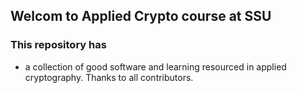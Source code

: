 ## Welcom to Applied Crypto course at SSU

### This repository has
- a collection of good software and learning resourced in applied cryptography. Thanks to all contributors.
